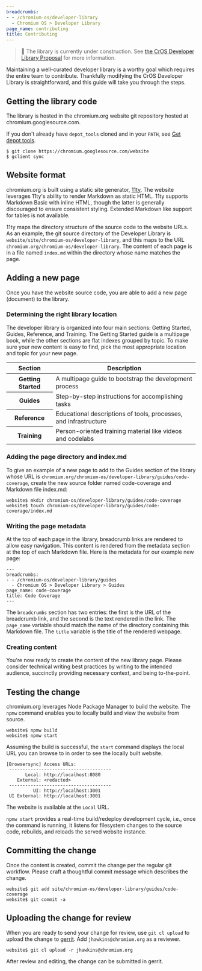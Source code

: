 ```yaml
---
breadcrumbs:
- - /chromium-os/developer-library
  - Chromium OS > Developer Library
page_name: contributing
title: Contributing
---
```


> 🚧 The library is currently under construction. See
> [the CrOS Developer Library Proposal](/chromium-os/developer-library/proposal)
> for more information.

Maintaining a well-curated developer library is a worthy goal which requires
the entire team to contribute. Thankfully modifying the CrOS Developer Library
is straightforward, and this guide will take you through the steps.

## Getting the library code

The library is hosted in the chromium.org website git repository hosted at
chromium.googlesource.com.

If you don't already have `depot_tools` cloned and in your `PATH`, see
[Get depot tools](https://commondatastorage.googleapis.com/chrome-infra-docs/flat/depot_tools/docs/html/depot_tools_tutorial.html#_setting_up).

```
$ git clone https://chromium.googlesource.com/website
$ gclient sync
```

## Website format

chromium.org is built using a static site generator,
[11ty](https://www.11ty.dev/). The website leverages 11ty's ability to render
Markdown as static HTML. 11ty supports Markdown Basic with inline HTML, though
the latter is generally discouraged to ensure consistent styling. Extended
Markdown like support for tables is not available.

11ty maps the directory structure of the source code to the website URLs. As an
example, the git source directory of the Developer Library is
`website/site/chromium-os/developer-library`, and this maps to the URL
`chromium.org/chromium-os/developer-library`. The content of each page is in a
file named `index.md` within the directory whose name matches the page.

## Adding a new page

Once you have the website source code, you are able to add a new page (document)
to the library.

### Determining the right library location

The developer library is organized into four main sections: Getting Started,
Guides, Reference, and Training. The Getting Started guide is a multipage book,
while the other sections are flat indexes grouped by topic. To make sure your
new content is easy to find, pick the most appropriate location and topic for
your new page.

<table>
  <thead>
    <tr>
      <th scope="col">Section</th>
      <th scope="col">Description</th>
    </tr>
  </thead>
  <tbody>
    <tr>
      <th scope="row">Getting Started</th>
      <td>A multipage guide to bootstrap the development process</td>
    </tr>
    <tr>
      <th scope="row">Guides</th>
      <td>Step-by-step instructions for accomplishing tasks</td>
    </tr>
    <tr>
      <th scope="row">Reference</th>
      <td>Educational descriptions of tools, processes, and infrastructure</td>
    </tr>
    <tr>
      <th scope="row">Training</th>
      <td>Person-oriented training material like videos and codelabs</td>
    </tr>
  </tbody>
</table>

### Adding the page directory and index.md

To give an example of a new page to add to the Guides section of the library
whose URL is `chromium.org/chromium-os/developer-library/guides/code-coverage`,
create the new source folder named code-coverage and Markdown file index.md:

```
website$ mkdir chromium-os/developer-library/guides/code-coverage
website$ touch chromium-os/developer-library/guides/code-coverage/index.md
```

### Writing the page metadata

At the top of each page in the library, breadcrumb links are rendered to allow
easy navigation. This content is rendered from the metadata section at the top
of each Markdown file. Here is the metadata for our example new page:

```
---
breadcrumbs:
- - /chromium-os/developer-library/guides
  - Chromium OS > Developer Library > Guides
page_name: code-coverage
title: Code Coverage
---
```

The `breadcrumbs` section has two entries: the first is the URL of the
breadcrumb link, and the second is the text rendered in the link. The
`page_name` variable should match the name of the directory containing this
Markdown file. The `title` variable is the title of the rendered webpage.

### Creating content

You're now ready to create the content of the new library page. Please consider
technical writing best practices by writing to the intended audience, succinctly
providing necessary context, and being to-the-point.

## Testing the change

chromium.org leverages Node Package Manager to build the website. The `npmw`
command enables you to locally build and view the website from source.

```
website$ npmw build
website$ npmw start
```

Assuming the build is successful, the `start` command displays the local URL you
can browse to in order to see the locally built website.

```
[Browsersync] Access URLs:
 --------------------------------------
       Local: http://localhost:8080
    External: <redacted>
 --------------------------------------
          UI: http://localhost:3001
 UI External: http://localhost:3001
```

The website is available at the `Local` URL.

`npmw start` provides a real-time build/redeploy development cycle, i.e., once
the command is running, it listens for filesystem changes to the source code,
rebuilds, and reloads the served website instance.

## Committing the change

Once the content is created, commit the change per the regular git workflow.
Please craft a thoughtful commit message which describes the change.

```
website$ git add site/chromium-os/developer-library/guides/code-coverage
website$ git commit -a
```

## Uploading the change for review

When you are ready to send your change for review, use `git cl upload` to upload
the change to [gerrit](https://chromium-review.googlesource.com/). Add
`jhawkins@chromium.org` as a reviewer.

```
website$ git cl upload -r jhawkins@chromium.org
```

After review and editing, the change can be submitted in gerrit.
